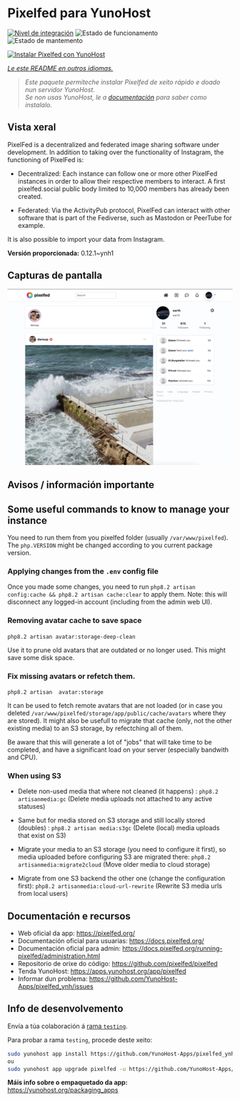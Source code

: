 <!--
NOTA: Este README foi creado automáticamente por <https://github.com/YunoHost/apps/tree/master/tools/readme_generator>
NON debe editarse manualmente.
-->

# Pixelfed para YunoHost

[![Nivel de integración](https://dash.yunohost.org/integration/pixelfed.svg)](https://dash.yunohost.org/appci/app/pixelfed) ![Estado de funcionamento](https://ci-apps.yunohost.org/ci/badges/pixelfed.status.svg) ![Estado de mantemento](https://ci-apps.yunohost.org/ci/badges/pixelfed.maintain.svg)

[![Instalar Pixelfed con YunoHost](https://install-app.yunohost.org/install-with-yunohost.svg)](https://install-app.yunohost.org/?app=pixelfed)

*[Le este README en outros idiomas.](./ALL_README.md)*

> *Este paquete permíteche instalar Pixelfed de xeito rápido e doado nun servidor YunoHost.*  
> *Se non usas YunoHost, le a [documentación](https://yunohost.org/install) para saber como instalalo.*

## Vista xeral

PixelFed is a decentralized and federated image sharing software under development.
In addition to taking over the functionality of Instagram, the functioning of PixelFed is:

* Decentralized: Each instance can follow one or more other PixelFed instances in order to allow their respective members to interact. A first pixelfed.social public body limited to 10,000 members has already been created.

* Federated: Via the ActivityPub protocol, PixelFed can interact with other software that is part of the Fediverse, such as Mastodon or PeerTube for example.

It is also possible to import your data from Instagram. 

**Versión proporcionada:** 0.12.1~ynh1

## Capturas de pantalla

![Captura de pantalla de Pixelfed](./doc/screenshots/screenshots.jpg)

## Avisos / información importante

## Some useful commands to know to manage your instance
You need to run them from you pixelfed folder (usually `/var/www/pixelfed`). The `php.VERSION` might be changed according to you current package version.

### Applying changes from the `.env` config file

Once you made some changes, you need to run `php8.2 artisan config:cache && php8.2 artisan cache:clear` to apply them.
Note: this will disconnect any logged-in account (including from the admin web UI).

### Removing avatar cache to save space
`php8.2 artisan avatar:storage-deep-clean`

Use it to prune old avatars that are outdated or no longer used. This might save some disk space.

### Fix missing avatars or refetch them.
`php8.2 artisan  avatar:storage`

It can be used to fetch remote avatars that are not loaded (or in case you deleted `/var/www/pixelfed/storage/app/public/cache/avatars` where they are stored).
It might also be usefull to migrate that cache (only, not the other existing media) to an S3 storage, by refectching all of them.

Be aware that this will generate a lot of "jobs" that will take time to be completed, and have a significant load on your server (especially bandwith and CPU).

### When using S3

- Delete non-used media that where not cleaned (it happens) : `php8.2 artisanmedia:gc` (Delete media uploads not attached to any active statuses)

- Same but for media stored on S3 storage and still locally stored (doubles) : `php8.2 artisan media:s3gc` (Delete (local) media uploads that exist on S3)

- Migrate your media to an S3 storage (you need to configure it first), so media uploaded before configuring S3 are migrated there: `php8.2 artisanmedia:migrate2cloud` (Move older media to cloud storage)

- Migrate from one S3 backend the other one (change the configuration first): `php8.2 artisanmedia:cloud-url-rewrite` (Rewrite S3 media urls from local users)

## Documentación e recursos

- Web oficial da app: <https://pixelfed.org/>
- Documentación oficial para usuarias: <https://docs.pixelfed.org/>
- Documentación oficial para admin: <https://docs.pixelfed.org/running-pixelfed/administration.html>
- Repositorio de orixe do código: <https://github.com/pixelfed/pixelfed>
- Tenda YunoHost: <https://apps.yunohost.org/app/pixelfed>
- Informar dun problema: <https://github.com/YunoHost-Apps/pixelfed_ynh/issues>

## Info de desenvolvemento

Envía a túa colaboración á [rama `testing`](https://github.com/YunoHost-Apps/pixelfed_ynh/tree/testing).

Para probar a rama `testing`, procede deste xeito:

```bash
sudo yunohost app install https://github.com/YunoHost-Apps/pixelfed_ynh/tree/testing --debug
ou
sudo yunohost app upgrade pixelfed -u https://github.com/YunoHost-Apps/pixelfed_ynh/tree/testing --debug
```

**Máis info sobre o empaquetado da app:** <https://yunohost.org/packaging_apps>
